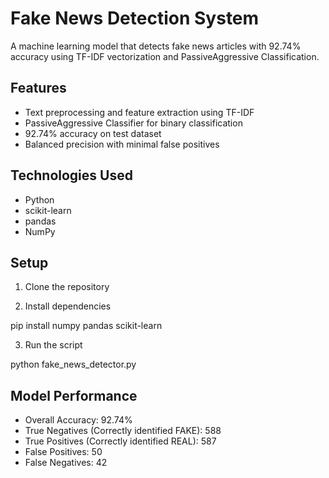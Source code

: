 # Fake News Detection System

A machine learning model that detects fake news articles with 92.74% accuracy using TF-IDF vectorization and PassiveAggressive Classification.

## Features
- Text preprocessing and feature extraction using TF-IDF
- PassiveAggressive Classifier for binary classification
- 92.74% accuracy on test dataset
- Balanced precision with minimal false positives

## Technologies Used
- Python
- scikit-learn
- pandas
- NumPy

## Setup
1. Clone the repository

2. Install dependencies

pip install numpy pandas scikit-learn


3. Run the script

python fake_news_detector.py


## Model Performance
- Overall Accuracy: 92.74%
- True Negatives (Correctly identified FAKE): 588
- True Positives (Correctly identified REAL): 587
- False Positives: 50
- False Negatives: 42



